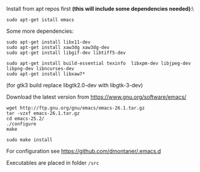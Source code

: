 
Install from apt repos first __(this will include some dependencies needed)__:\

    sudo apt-get istall emacs

Some more dependencies:

    sudo apt-get install libx11-dev
    sudo apt-get install xaw3dg xaw3dg-dev
    sudo apt-get install libgif-dev libtiff5-dev
    
    sudo apt-get install build-essential texinfo  libxpm-dev libjpeg-dev libpng-dev libncurses-dev
    sudo apt-get install libxaw7*
 
 (for gtk3 build replace libgtk2.0-dev with libgtk-3-dev)


Download the latest version from https://www.gnu.org/software/emacs/

    wget http://ftp.gnu.org/gnu/emacs/emacs-26.1.tar.gz
    tar -vzxf emacs-26.1.tar.gz
    cd emacs-25.2/
    ./configure
    make
    
    sudo make install

For configuration see https://github.com/dmontaner/.emacs.d

Executables are placed in folder `/src`
